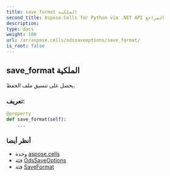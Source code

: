 ```yaml
---
title: save_format الملكية
second_title: Aspose.Cells for Python via .NET API المراجع
description:
type: docs
weight: 100
url: /ar/aspose.cells/odssaveoptions/save_format/
is_root: false
---
```

##  save_format الملكية

يحصل على تنسيق ملف الحفظ.
###  تعريف:
```python
@property
def save_format(self):
    ...
```

###  أنظر أيضا
* وحدة [aspose.cells](../../)
* فئة [OdsSaveOptions](/cells/python-net/ar/aspose.cells/odssaveoptions)
* فئة [SaveFormat](/cells/python-net/ar/aspose.cells/saveformat)
